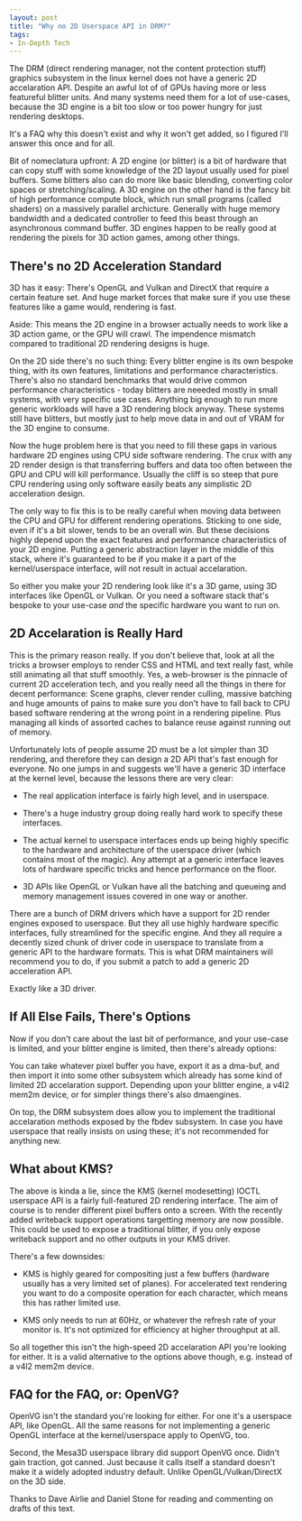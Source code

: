 ```yaml
---
layout: post
title: "Why no 2D Userspace API in DRM?"
tags:
- In-Depth Tech
---
```

The DRM (direct rendering manager, not the content protection stuff) graphics
subsystem in the linux kernel does not have a generic 2D accelaration API.
Despite an awful lot of of GPUs having more or less featureful blitter
units. And many systems need them for a lot of use-cases, because the 3D engine
is a bit too slow or too power hungry for just rendering desktops.

It's a FAQ why this doesn't exist and why it won't get added, so I figured I'll
answer this once and for all.

<!--more-->

Bit of nomeclatura upfront: A 2D engine (or blitter) is a bit of hardware that
can copy stuff with some knowledge of the 2D layout usually used for pixel
buffers.  Some blitters also can do more like basic blending, converting color
spaces or stretching/scaling. A 3D engine on the other hand is the fancy bit of
high performance compute block, which run small programs (called shaders) on
a massively parallel archicture. Generally with huge memory bandwidth and a
dedicated controller to feed this beast through an asynchronous command buffer.
3D engines happen to be really good at rendering the pixels for 3D action games,
among other things.

## There's no 2D Acceleration Standard

3D has it easy: There's OpenGL and Vulkan and DirectX that require a certain
feature set. And huge market forces that make sure if you use these features
like a game would, rendering is fast.

Aside: This means the 2D engine in a browser actually needs to work like a
3D action game, or the GPU will crawl. The impendence mismatch compared to
traditional 2D rendering designs is huge.

On the 2D side there's no such thing: Every blitter engine is its own bespoke
thing, with its own features, limitations and performance characteristics.
There's also no standard benchmarks that would drive common performance
characteristics - today blitters are neeeded mostly in small systems, with very
specific use cases. Anything big enough to run more generic workloads will have
a 3D rendering block anyway. These systems still have blitters, but mostly just
to help move data in and out of VRAM for the 3D engine to consume.

Now the huge problem here is that you need to fill these gaps in various
hardware 2D engines using CPU side software rendering. The crux with any 2D
render design is that transferring buffers and data too often between the GPU
and CPU will kill performance. Usually the cliff is so steep that pure
CPU rendering using only software easily beats any simplistic 2D acceleration
design.

The only way to fix this is to be really careful when moving data between the
CPU and GPU for different rendering operations. Sticking to one side, even if
it's a bit slower, tends to be an overall win. But these decisions highly depend
upon the exact features and performance characteristics of your 2D engine.
Putting a generic abstraction layer in the middle of this stack, where it's guaranteed
to be if you make it a part of the kernel/userspace interface, will not result
in actual accelaration.

So either you make your 2D rendering look like it's a 3D game, using 3D
interfaces like OpenGL or Vulkan. Or you need a software stack that's bespoke to
your use-case _and_ the specific hardware you want to run on.

## 2D Accelaration is Really Hard

This is the primary reason really. If you don't believe that, look at all the
tricks a browser employs to render CSS and HTML and text really fast, while
still animating all that stuff smoothly. Yes, a web-browser is the pinnacle of
current 2D acceleration tech, and you really need all the things in there for
decent performance: Scene graphs, clever render culling, massive batching and
huge amounts of pains to make sure you don't have to fall back to CPU based
software rendering at the wrong point in a rendering pipeline. Plus managing
all kinds of assorted caches to balance reuse against running out of memory.

Unfortunately lots of people assume 2D must be a lot simpler than 3D rendering,
and therefore they can design a 2D API that's fast enough for everyone. No one
jumps in and suggests we'll have a generic 3D interface at the kernel level,
because the lessons there are very clear:

- The real application interface is fairly high level, and in userspace.

- There's a huge industry group doing really hard work to specify these
  interfaces.

- The actual kernel to userspace interfaces ends up being highly specific to the
  hardware and architecture of the userspace driver (which contains most of the
  magic). Any attempt at a generic interface leaves lots of hardware specific
  tricks and hence performance on the floor.

- 3D APIs like OpenGL or Vulkan have all the batching and queueing and memory
  management issues covered in one way or another.

There are a bunch of DRM drivers which have a support for 2D render engines
exposed to userspace. But they all use highly hardware specific interfaces,
fully streamlined for the specific engine. And they all require a decently sized
chunk of driver code in userspace to translate from a generic API to the
hardware formats. This is what DRM maintainers will recommend you to do, if you
submit a patch to add a generic 2D acceleration API.

Exactly like a 3D driver.

## If All Else Fails, There's Options

Now if you don't care about the last bit of performance, and your use-case is
limited, and your blitter engine is limited, then there's already options:

You can take whatever pixel buffer you have, export it as a dma-buf, and then
import it into some other subsystem which already has some kind of limited 2D
accelaration support. Depending upon your blitter engine, a v4l2 mem2m device,
or for simpler things there's also dmaengines.

On top, the DRM subsystem does allow you to implement the traditional
accelaration methods exposed by the fbdev subsystem. In case you have userspace
that really insists on using these; it's not recommended for anything new.

## What about KMS?

The above is kinda a lie, since the KMS (kernel modesetting) IOCTL userspace API
is a fairly full-featured 2D rendering interface. The aim of course is to render
different pixel buffers onto a screen. With the recently added writeback support
operations targetting memory are now possible.  This could be used to expose a
traditional blitter, if you only expose writeback support and no other outputs
in your KMS driver.

There's a few downsides:

- KMS is highly geared for compositing just a few buffers (hardware usually has
  a very limited set of planes). For accelerated text rendering you want to do a
  composite operation for each character, which means this has rather limited
  use.

- KMS only needs to run at 60Hz, or whatever the refresh rate of your monitor
  is. It's not optimized for efficiency at higher throughput at all.

So all together this isn't the high-speed 2D accelaration API you're looking for
either. It is a valid alternative to the options above though, e.g. instead of a
v4l2 mem2m device.

## FAQ for the FAQ, or: OpenVG?

OpenVG isn't the standard you're looking for either. For one it's a userspace
API, like OpenGL. All the same reasons for not implementing a generic OpenGL
interface at the kernel/userspace apply to OpenVG, too.

Second, the Mesa3D userspace library did support OpenVG once. Didn't gain
traction, got canned. Just because it calls itself a standard doesn't make it a
widely adopted industry default. Unlike OpenGL/Vulkan/DirectX on the 3D side.

Thanks to Dave Airlie and Daniel Stone for reading and commenting on drafts of this
text.
